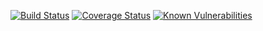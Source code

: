 [![Build Status](https://travis-ci.com/aubrey-y/1f5374286c.svg?branch=master)](https://travis-ci.com/aubrey-y/1f5374286c)
[![Coverage Status](https://coveralls.io/repos/github/joshua-yan/National-Park-Search-Interface/badge.svg?branch=master)](https://coveralls.io/github/joshua-yan/National-Park-Search-Interface?branch=master)
[![Known Vulnerabilities](https://snyk.io/test/github/aubrey-y/1f5374286c/badge.svg?targetFile=package.json)](https://snyk.io/test/github/aubrey-y/1f5374286c?targetFile=package.json)

